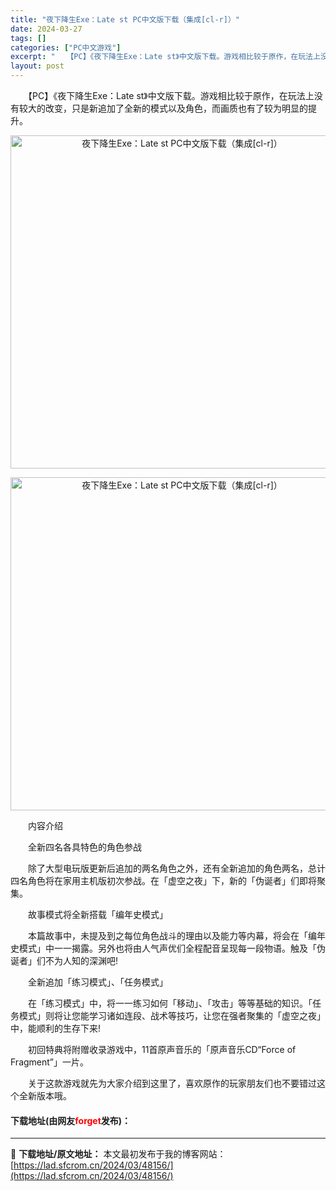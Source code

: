 ```yaml
---
title: "夜下降生Exe：Late st PC中文版下载（集成[cl-r]）"
date: 2024-03-27
tags: []
categories: ["PC中文游戏"]
excerpt: "　　【PC】《夜下降生Exe：Late st》中文版下载。游戏相比较于原作，在玩法上没有较大的改变，只是新追加了全新的模式以及角色，而画质也有了较为明显的提升。 　　内容介绍 　　全新四名各具特色的角色参战 　　除了大型电玩版更新后追加的两名角色之外，还有全新追加的角色两名，总计四名角色将在家用主机&hellip;"
layout: post
---
```


 <p>　　【PC】《夜下降生Exe：Late st》中文版下载。游戏相比较于原作，在玩法上没有较大的改变，只是新追加了全新的模式以及角色，而画质也有了较为明显的提升。</p> <p align="center"><img align="" border="0" src="https://lad.sfcrom.cn/wp-content/uploads/2024/03/20240327_66037ff2efefb.webp" width="533" alt="夜下降生Exe：Late st PC中文版下载（集成[cl-r]）" /></p> <p align="center"><img align="" border="0" src="https://lad.sfcrom.cn/wp-content/uploads/2024/03/20240327_66037ff35ffcf.webp" width="533" alt="夜下降生Exe：Late st PC中文版下载（集成[cl-r]）" /></p> <p>　　内容介绍</p> <p>　　全新四名各具特色的角色参战</p> <p>　　除了大型电玩版更新后追加的两名角色之外，还有全新追加的角色两名，总计四名角色将在家用主机版初次参战。在「虚空之夜」下，新的「伪诞者」们即将聚集。</p> <p>　　故事模式将全新搭载「编年史模式」</p> <p>　　本篇故事中，未提及到之每位角色战斗的理由以及能力等内幕，将会在「编年史模式」中一一揭露。另外也将由人气声优们全程配音呈现每一段物语。触及「伪诞者」们不为人知的深渊吧!</p> <p>　　全新追加「练习模式」、「任务模式」</p> <p>　　在「练习模式」中，将一一练习如何「移动」、「攻击」等等基础的知识。「任务模式」则将让您能学习诸如连段、战术等技巧，让您在强者聚集的「虚空之夜」中，能顺利的生存下来!</p> <p>　　初回特典将附赠收录游戏中，11首原声音乐的「原声音乐CD&ldquo;Force of Fragment&rdquo;」一片。</p> <p>　　关于这款游戏就先为大家介绍到这里了，喜欢原作的玩家朋友们也不要错过这个全新版本哦。</p> <p><h4>下载地址(由网友<font color="red">forget</font>发布)：</h4></p> 

---
📖 **下载地址/原文地址：** 本文最初发布于我的博客网站：[https://lad.sfcrom.cn/2024/03/48156/](https://lad.sfcrom.cn/2024/03/48156/)
